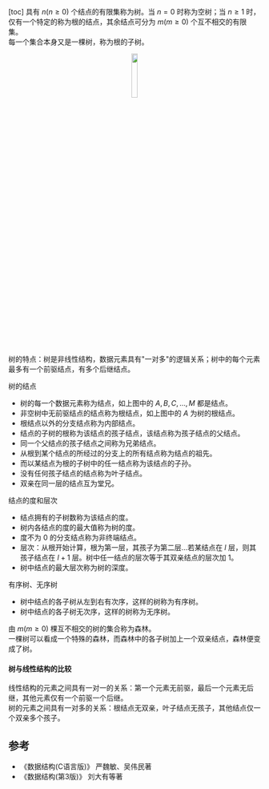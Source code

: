 [toc]
具有 $n(n\ge 0)$ 个结点的有限集称为树。当 $n = 0$ 时称为空树；当 $n\ge 1$ 时，仅有一个特定的称为根的结点，其余结点可分为 $m(m\ge 0)$ 个互不相交的有限集。  
每一个集合本身又是一棵树，称为根的子树。

<div align="center">
    <img src="https://vista-image.oss-cn-beijing.aliyuncs.com/datastructure/image/树_示例图.png " width="15%" >
</div>

树的特点：树是非线性结构，数据元素具有"一对多"的逻辑关系；树中的每个元素最多有一个前驱结点，有多个后继结点。
 
树的结点
  - 树的每一个数据元素称为结点，如上图中的 $A,B,C,...,M$ 都是结点。
  - 非空树中无前驱结点的结点称为根结点，如上图中的 $A$ 为树的根结点。
  - 根结点以外的分支结点称为内部结点。
  - 结点的子树的根称为该结点的孩子结点，该结点称为孩子结点的父结点。
  - 同一个父结点的孩子结点之间称为兄弟结点。
  - 从根到某个结点的所经过的分支上的所有结点称为结点的祖先。
  - 而以某结点为根的子树中的任一结点称为该结点的子孙。
  - 没有任何孩子结点的结点称为叶子结点。
  - 双亲在同一层的结点互为堂兄。

结点的度和层次
  - 结点拥有的子树数称为该结点的度。
  - 树内各结点的度的最大值称为树的度。
  - 度不为 0 的分支结点称为非终端结点。
  - 层次：从根开始计算，根为第一层，其孩子为第二层...若某结点在 $l$ 层，则其孩子结点在 $l+1$ 层。树中任一结点的层次等于其双亲结点的层次加 1。
  - 树中结点的最大层次称为树的深度。

有序树、无序树
  - 树中结点的各子树从左到右有次序，这样的树称为有序树。
  - 树中结点的各子树无次序，这样的树称为无序树。

由 $m(m\ge 0)$ 棵互不相交的树的集合称为森林。  
一棵树可以看成一个特殊的森林，而森林中的各子树加上一个双亲结点，森林便变成了树。

#### 树与线性结构的比较
线性结构的元素之间具有一对一的关系：第一个元素无前驱，最后一个元素无后继，其他元素仅有一个前驱一个后继。   
 树的元素之间具有一对多的关系：根结点无双亲，叶子结点无孩子，其他结点仅一个双亲多个孩子。
  
## 参考  
- 《数据结构(C语言版)》 严魏敏、吴伟民著  
- 《数据结构(第3版)》 刘大有等著 
